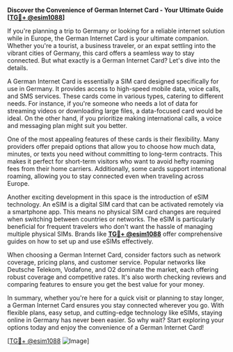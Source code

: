 **Discover the Convenience of German Internet Card - Your Ultimate Guide [[TG💪+ @esim1088](https://t.me/s/esim1088)]**

If you're planning a trip to Germany or looking for a reliable internet solution while in Europe, the German Internet Card is your ultimate companion. Whether you're a tourist, a business traveler, or an expat settling into the vibrant cities of Germany, this card offers a seamless way to stay connected. But what exactly is a German Internet Card? Let's dive into the details.

A German Internet Card is essentially a SIM card designed specifically for use in Germany. It provides access to high-speed mobile data, voice calls, and SMS services. These cards come in various types, catering to different needs. For instance, if you're someone who needs a lot of data for streaming videos or downloading large files, a data-focused card would be ideal. On the other hand, if you prioritize making international calls, a voice and messaging plan might suit you better.

One of the most appealing features of these cards is their flexibility. Many providers offer prepaid options that allow you to choose how much data, minutes, or texts you need without committing to long-term contracts. This makes it perfect for short-term visitors who want to avoid hefty roaming fees from their home carriers. Additionally, some cards support international roaming, allowing you to stay connected even when traveling across Europe.

Another exciting development in this space is the introduction of eSIM technology. An eSIM is a digital SIM card that can be activated remotely via a smartphone app. This means no physical SIM card changes are required when switching between countries or networks. The eSIM is particularly beneficial for frequent travelers who don't want the hassle of managing multiple physical SIMs. Brands like **[TG💪+ @esim1088](https://t.me/s/esim1088)** offer comprehensive guides on how to set up and use eSIMs effectively.

When choosing a German Internet Card, consider factors such as network coverage, pricing plans, and customer service. Popular networks like Deutsche Telekom, Vodafone, and O2 dominate the market, each offering robust coverage and competitive rates. It's also worth checking reviews and comparing features to ensure you get the best value for your money.

In summary, whether you're here for a quick visit or planning to stay longer, a German Internet Card ensures you stay connected wherever you go. With flexible plans, easy setup, and cutting-edge technology like eSIMs, staying online in Germany has never been easier. So why wait? Start exploring your options today and enjoy the convenience of a German Internet Card!

[[TG💪+ @esim1088](https://t.me/s/esim1088) ![Image](https://i.postimg.cc/Y0z9fWf4/image.png)]